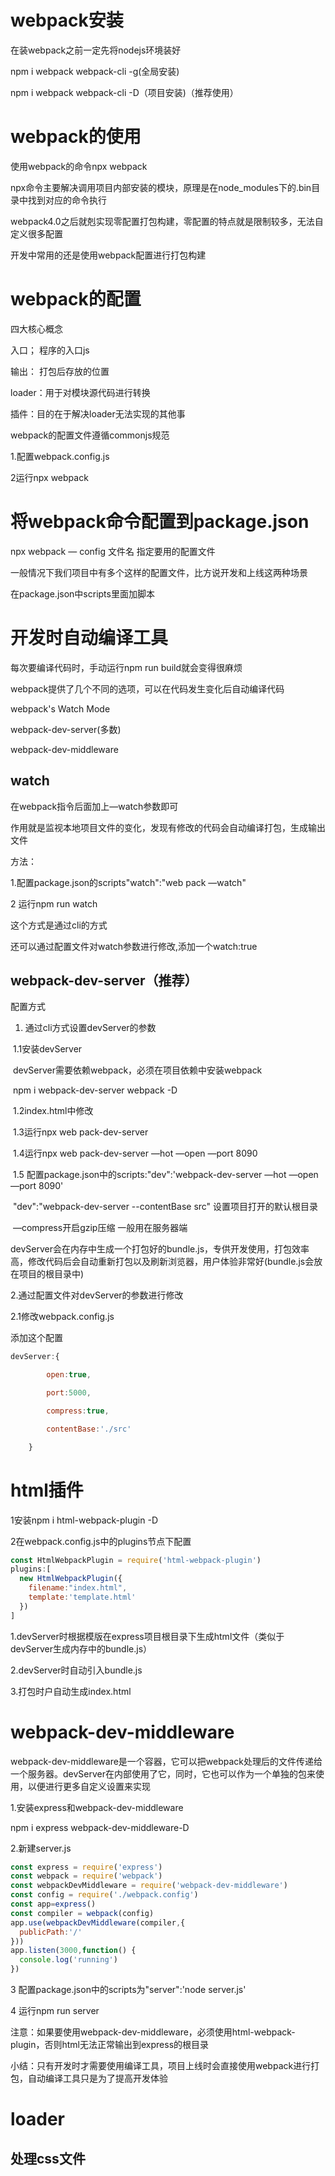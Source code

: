 # webpack安装

在装webpack之前一定先将nodejs环境装好

npm i webpack webpack-cli -g(全局安装)

npm i webpack webpack-cli -D（项目安装)（推荐使用）

# webpack的使用

使用webpack的命令npx webpack

npx命令主要解决调用项目内部安装的模块，原理是在node_modules下的.bin目录中找到对应的命令执行

webpack4.0之后就剋实现零配置打包构建，零配置的特点就是限制较多，无法自定义很多配置

开发中常用的还是使用webpack配置进行打包构建

# webpack的配置

四大核心概念

入口； 程序的入口js

输出： 打包后存放的位置

loader：用于对模块源代码进行转换

插件：目的在于解决loader无法实现的其他事

webpack的配置文件遵循commonjs规范

1.配置webpack.config.js

2运行npx webpack

# 将webpack命令配置到package.json

npx webpack — config 文件名      指定要用的配置文件

一般情况下我们项目中有多个这样的配置文件，比方说开发和上线这两种场景

在package.json中scripts里面加脚本

# 开发时自动编译工具

每次要编译代码时，手动运行npm run build就会变得很麻烦

webpack提供了几个不同的选项，可以在代码发生变化后自动编译代码

webpack's Watch Mode

webpack-dev-server(多数)

webpack-dev-middleware

## watch

在webpack指令后面加上—watch参数即可

作用就是监视本地项目文件的变化，发现有修改的代码会自动编译打包，生成输出文件

方法：

1.配置package.json的scripts"watch":"web pack —watch"

2 运行npm run watch

这个方式是通过cli的方式

还可以通过配置文件对watch参数进行修改,添加一个watch:true

## webpack-dev-server（推荐）

配置方式

1. 通过cli方式设置devServer的参数

​      1.1安装devServer

​          devServer需要依赖webpack，必须在项目依赖中安装webpack

​          npm i webpack-dev-server webpack -D

​      1.2index.html中修改<script src="bundle.js"></script>

​       1.3运行npx web pack-dev-server

​       1.4运行npx web pack-dev-server —hot —open —port 8090

​       1.5 配置package.json中的scripts:"dev":'webpack-dev-server —hot —open —port 8090'

​					"dev":"webpack-dev-server --contentBase src" 设置项目打开的默认根目录

​                  —compress开启gzip压缩    一般用在服务器端

devServer会在内存中生成一个打包好的bundle.js，专供开发使用，打包效率高，修改代码后会自动重新打包以及刷新浏览器，用户体验非常好(bundle.js会放在项目的根目录中)

2.通过配置文件对devServer的参数进行修改

 2.1修改webpack.config.js

添加这个配置

```js
devServer:{

        open:true,

        port:5000,

        compress:true,

        contentBase:'./src'

    }

```



# html插件

1安装npm i html-webpack-plugin -D

2在webpack.config.js中的plugins节点下配置

```js
const HtmlWebpackPlugin = require('html-webpack-plugin')
plugins:[
  new HtmlWebpackPlugin({
    filename:"index.html",
    template:'template.html'
  })
]
```

1.devServer时根据模版在express项目根目录下生成html文件（类似于devServer生成内存中的bundle.js）

2.devServer时自动引入bundle.js

3.打包时户自动生成index.html

# webpack-dev-middleware

webpack-dev-middleware是一个容器，它可以把webpack处理后的文件传递给一个服务器。devServer在内部使用了它，同时，它也可以作为一个单独的包来使用，以便进行更多自定义设置来实现

1.安装express和webpack-dev-middleware

 npm i express webpack-dev-middleware-D

2.新建server.js

```js
const express = require('express')
const webpack = require('webpack')
const webpackDevMiddleware = require('webpack-dev-middleware')
const config = require('./webpack.config')
const app=express()
const compiler = webpack(config)
app.use(webpackDevMiddleware(compiler,{
  publicPath:'/'
}))
app.listen(3000,function() {
  console.log('running')
})
```

3 配置package.json中的scripts为"server":'node server.js'

4 运行npm run server

注意：如果要使用webpack-dev-middleware，必须使用html-webpack-plugin，否则html无法正常输出到express的根目录

小结：只有开发时才需要使用编译工具，项目上线时会直接使用webpack进行打包，自动编译工具只是为了提高开发体验

# loader

## 处理css文件

